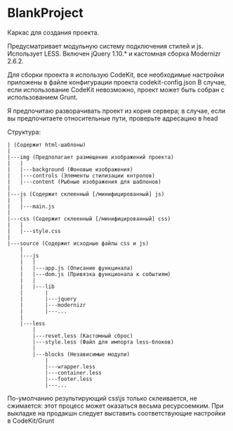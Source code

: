 BlankProject
============

Каркас для создания проекта.

Предусматривает модульную систему подключения стилей и js.
Использует LESS.
Включен jQuery 1.10.* и кастомная сборка Modernizr 2.6.2.

Для сборки проекта я использую CodeKit, все необходимые настройки приложены в файле конфигурации проекта codekit-config.json
В случае, если использование CodeKit невозможно, проект может быть собран с использованием Grunt.

Я предпочитаю разворачивать проект из корня сервера; в случае, если вы предпочитаете относительные пути, проверьте адресацию в head

Структура:

	| (Содержит html-шаблоны)
	|
	|---img (Предполагает размещение изображений проекта)
	|	|
	|	|---background (Фоновые изображения)
	|	|---controls (Элементы стилизации кнтролов)
	|	|---content (Рыбные изображения для шаблонов)
	|
	|---js (Содержит склеенный [/минифицированный] js)
	|	|
	|	|---main.js
	|
	|---css (Содержит склеенный [/минифицированный] css)
	|	|
	|	|---style.css
	|
	|---source (Содержит исходные файлы css и js)
		|
		|---js
		|	|
		|	|---app.js (Описание функцинала)
		|	|---dom.js (Привязка функционала к событиям)
		|	|
		|	|---lib
		|		|
		|		|---jquery
		|		|---modernizr
		|		|---...
		|
		|---less
			|
			|---reset.less (Кастомный сброс)
			|---style.less (Файл для импорта less-блоков)
			|
			|---blocks (Независимые модули)
				|
				|---wrapper.less
				|---container.less
				|---footer.less
				|---...

По-умолчанию результирующий css\js только склеивается, не сжимается: этот процесс может оказаться весьма ресурсоемким.
При выкладке на продакшн следует выставить соответствующие настройки в CodeKit/Grunt
